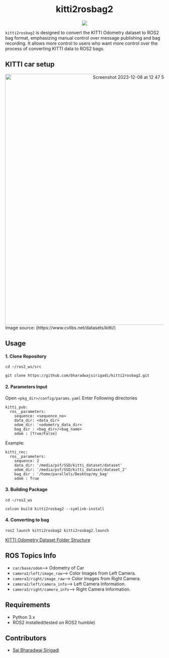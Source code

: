 <div align="center">
  <h1>kitti2rosbag2</h1>
  <a href="https://github.com/bharadwajsirigadi/kitti2rosbag2/tree/main"><img src="https://img.shields.io/badge/ROS-humble-blue" /></a>
</div>

`kitti2rosbag2` is designed to convert the KITTI Odometry dataset to ROS2 bag format, emphasizing manual control over message publishing and bag recording. It allows more control to users who want more control over the process of converting KITTI data to ROS2 bags.

## KITTI car setup
<div align="center">
  <img width="800" alt="Screenshot 2023-12-08 at 12 47 56 PM" src="https://github.com/bharadwajsirigadi/kitti2rosbag2/assets/105838762/42cd202f-2a14-418a-b576-bf5c55ea9d26">
</div>
Image source: (https://www.cvlibs.net/datasets/kitti/)

## Usage
#### 1. Clone Repository
```
cd ~/ros2_ws/src
```
```
git clone https://github.com/bharadwajsirigadi/kitti2rosbag2.git
```
#### 2. Parameters Input
Open ```<pkg_dir>/config/params.yaml```
Enter Following directories
```
kitti_pub:
  ros__parameters:
    sequence: <sequence_no> 
    data_dir: <data_dir> 
    odom_dir: '<odometry_data_dir>
    bag_dir : <bag_dir>/<bag_name>
    odom : [True/False] 
```
Example:
```
kitti_rec:
  ros__parameters:
    sequence: 2
    data_dir: '/media/psf/SSD/kitti_dataset/dataset'
    odom_dir: '/media/psf/SSD/kitti_dataset/dataset_2'
    bag_dir : '/home/parallels/Desktop/my_bag'
    odom : True
```
#### 3. Building Package
```
cd ~/ros2_ws
```
```
colcon build kitti2rosbag2 --symlink-install
```
#### 4. Converting to bag
```
ros2 launch kitti2rosbag2 kitti2rosbag2.launch
```
[KITTI Odometry Dataset Folder Structure](https://github.com/bharadwajsirigadi/kitti2rosbag2/wiki)

## ROS Topics Info
* `car/base/odom`--> Odometry of Car
* `camera2/left/image_raw`--> Color Images from Left Camera.
* `camera3/right/image_raw`--> Color Images from Right Camera.
* `camera2/left/camera_info`--> Left Camera Information.
* `camera3/right/camera_info`--> Right Camera Information.

## Requirements
* Python 3.x
* ROS2 installed(tested on ROS2 humble)

## Contributors
* [Sai Bharadwaj Sirigadi](https://github.com/bharadwajsirigadi/kitti2rosbag2/graphs/contributors)
